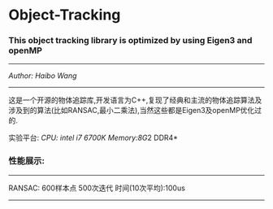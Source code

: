 # Object-Tracking
### This object tracking library is optimized by using Eigen3 and openMP
___
*Author: Haibo Wang*
___

这是一个开源的物体追踪库,开发语言为C++,复现了经典和主流的物体追踪算法及涉及到的算法(比如RANSAC,最小二乘法),当然这些都是Eigen3及openMP优化过的.

实验平台:
*CPU: intel i7 6700K*
*Memory:8G*2 DDR4*

### 性能展示:
___
RANSAC: 600样本点 500次迭代 时间(10次平均):100us 
___